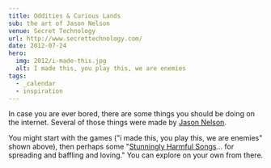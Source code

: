 ```yaml
---
title: Oddities & Curious Lands
sub: the art of Jason Nelson
venue: Secret Technology
url: http://www.secrettechnology.com/
date: 2012-07-24
hero:
  img: 2012/i-made-this.jpg
  alt: I made this, you play this, we are enemies
tags:
  - _calendar
  - inspiration
---
```


In case you are ever bored,
there are some things you should be doing
on the internet.
Several of those things were made by
[Jason Nelson](http://www.secrettechnology.com/).

You might start with the games
("i made this, you play this, we are enemies" shown above),
then perhaps some
"[Stunningly Harmful Songs](http://www.secrettechnology.com/songs/harmsong1.html)...
for spreading and baffling and loving."
You can explore on your own from there.
